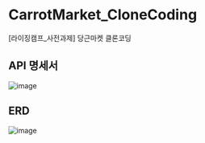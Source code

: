 # CarrotMarket_CloneCoding
[라이징캠프_사전과제] 당근마켓 클론코딩



## API 명세서
![image](https://user-images.githubusercontent.com/76817418/197801823-11425d32-5559-49da-8d60-c4acc9ab5b8e.png)

## ERD 
![image](https://user-images.githubusercontent.com/76817418/197801915-0c56b00d-d211-4076-93ca-b1d54a310850.png)
